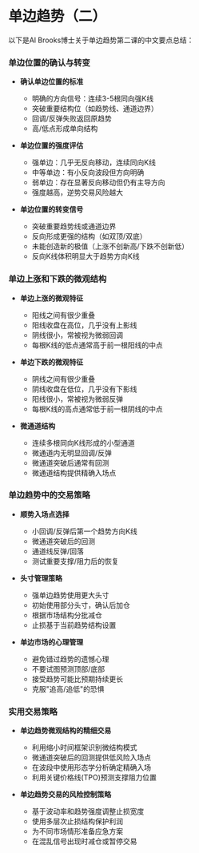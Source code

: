 # 单边趋势（二）

以下是Al Brooks博士关于单边趋势第二课的中文要点总结：

### 单边位置的确认与转变
- **确认单边位置的标准**
  - 明确的方向信号：连续3-5根同向强K线
  - 突破重要结构位（如趋势线、通道边界）
  - 回调/反弹失败返回原趋势
  - 高/低点形成单向结构

- **单边位置的强度评估**
  - 强单边：几乎无反向移动，连续同向K线
  - 中等单边：有小反向波段但方向明确
  - 弱单边：存在显著反向移动但仍有主导方向
  - 强度越高，逆势交易风险越大

- **单边位置的转变信号**
  - 突破重要趋势线或通道边界
  - 反向形成更强的结构（如双顶/双底）
  - 未能创造新的极值（上涨不创新高/下跌不创新低）
  - 反向K线体积明显大于趋势方向K线

### 单边上涨和下跌的微观结构
- **单边上涨的微观特征**
  - 阳线之间有很少重叠
  - 阳线收盘在高位，几乎没有上影线
  - 阴线很小，常被视为微弱回调
  - 每根K线的低点通常高于前一根阳线的中点

- **单边下跌的微观特征**
  - 阴线之间有很少重叠
  - 阴线收盘在低位，几乎没有下影线
  - 阳线很小，常被视为微弱反弹
  - 每根K线的高点通常低于前一根阴线的中点

- **微通道结构**
  - 连续多根同向K线形成的小型通道
  - 微通道内无明显回调/反弹
  - 微通道突破后通常有回测
  - 微通道结构提供精确入场点

### 单边趋势中的交易策略
- **顺势入场点选择**
  - 小回调/反弹后第一个趋势方向K线
  - 微通道突破后的回测
  - 通道线反弹/回落
  - 测试重要支撑/阻力后的恢复

- **头寸管理策略**
  - 强单边趋势使用更大头寸
  - 初始使用部分头寸，确认后加仓
  - 根据市场结构分批减仓
  - 止损基于当前趋势结构设置

- **单边市场的心理管理**
  - 避免错过趋势的遗憾心理
  - 不要试图预测顶部/底部
  - 接受趋势可能比预期持续更长
  - 克服"追高/追低"的恐惧 

### 实用交易策略
- **单边趋势微观结构的精细交易**
  - 利用缩小时间框架识别微结构模式
  - 微通道突破后的回测提供低风险入场点
  - 在波段中使用形态学分析确定精确入场
  - 利用关键价格线(TPO)预测支撑阻力位置

- **单边趋势交易的风险控制策略**
  - 基于波动率和趋势强度调整止损宽度
  - 使用多层次止损结构保护利润
  - 为不同市场情形准备应急方案
  - 在混乱信号出现时减仓或暂停交易 